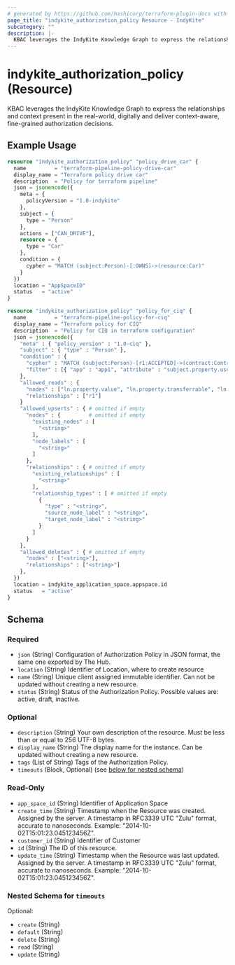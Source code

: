 ```yaml
---
# generated by https://github.com/hashicorp/terraform-plugin-docs with custom templates
page_title: "indykite_authorization_policy Resource - IndyKite"
subcategory: ""
description: |-
  KBAC leverages the IndyKite Knowledge Graph to express the relationships and  context present in the real-world, digitally and deliver context-aware, fine-grained authorization decisions.
---
```


# indykite_authorization_policy (Resource)

KBAC leverages the IndyKite Knowledge Graph to express the relationships and  context present in the real-world, digitally and deliver context-aware, fine-grained authorization decisions.

## Example Usage

```terraform
resource "indykite_authorization_policy" "policy_drive_car" {
  name         = "terraform-pipeline-policy-drive-car"
  display_name = "Terraform policy drive car"
  description  = "Policy for terraform pipeline"
  json = jsonencode({
    meta = {
      policyVersion = "1.0-indykite"
    },
    subject = {
      type = "Person"
    },
    actions = ["CAN_DRIVE"],
    resource = {
      type = "Car"
    },
    condition = {
      cypher = "MATCH (subject:Person)-[:OWNS]->(resource:Car)"
    }
  })
  location = "AppSpaceID"
  status   = "active"
}

resource "indykite_authorization_policy" "policy_for_ciq" {
  name         = "terraform-pipeline-policy-for-ciq"
  display_name = "Terraform policy for CIQ"
  description  = "Policy for CIQ in terraform configuration"
  json = jsonencode({
    "meta" : { "policy_version" : "1.0-ciq" },
    "subject" : { "type" : "Person" },
    "condition" : {
      "cypher" : "MATCH (subject:Person)-[r1:ACCEPTED]->(contract:Contract)-[r2:COVERS]->(vehicle:Vehicle)-[r3:HAS]->(ln:LicenseNumber)",
      "filter" : [{ "app" : "app1", "attribute" : "subject.property.username", "operator" : "=", "value" : "$username" }]
    },
    "allowed_reads" : {
      "nodes" : ["ln.property.value", "ln.property.transferrable", "ln.external_id"],
      "relationships" : ["r1"]
    }
    "allowed_upserts" : { # omitted if empty
      "nodes" : {         # omitted if empty
        "existing_nodes" : [
          "<string>"
        ],
        "node_labels" : [
          "<string>"
        ]
      },
      "relationships" : { # omitted if empty
        "existing_relationships" : [
          "<string>"
        ],
        "relationship_types" : [ # omitted if empty
          {
            "type" : "<string>",
            "source_node_label" : "<string>",
            "target_node_label" : "<string>"
          }
        ]
      }
    },
    "allowed_deletes" : { # omitted if empty
      "nodes" : ["<string>"],
      "relationships" : ["<string>"]
    },
  })
  location = indykite_application_space.appspace.id
  status   = "active"
}
```

<!-- schema generated by tfplugindocs -->
## Schema

### Required

- `json` (String) Configuration of Authorization Policy in JSON format, the same one exported by The Hub.
- `location` (String) Identifier of Location, where to create resource
- `name` (String) Unique client assigned immutable identifier. Can not be updated without creating a new resource.
- `status` (String) Status of the Authorization Policy. Possible values are: active, draft, inactive.

### Optional

- `description` (String) Your own description of the resource. Must be less than or equal to 256 UTF-8 bytes.
- `display_name` (String) The display name for the instance. Can be updated without creating a new resource.
- `tags` (List of String) Tags of the Authorization Policy.
- `timeouts` (Block, Optional) (see [below for nested schema](#nested-schema-for-timeouts))

### Read-Only

- `app_space_id` (String) Identifier of Application Space
- `create_time` (String) Timestamp when the Resource was created. Assigned by the server. A timestamp in RFC3339 UTC "Zulu" format, accurate to nanoseconds. Example: "2014-10-02T15:01:23.045123456Z".
- `customer_id` (String) Identifier of Customer
- `id` (String) The ID of this resource.
- `update_time` (String) Timestamp when the Resource was last updated. Assigned by the server. A timestamp in RFC3339 UTC "Zulu" format, accurate to nanoseconds. Example: "2014-10-02T15:01:23.045123456Z".

### Nested Schema for `timeouts`

Optional:

- `create` (String)
- `default` (String)
- `delete` (String)
- `read` (String)
- `update` (String)
